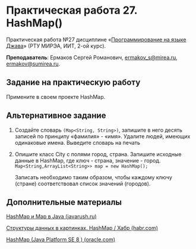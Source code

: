 # Практическая работа 27. HashMap()
Практическая работа №27 дисциплине «[Программирование на языке Джава](https://online-edu.mirea.ru/course/view.php?id=4053)» (РТУ МИРЭА, ИИТ, 2-ой курс).

**Преподаватель**: Ермаков Сергей Романович, ermakov_s@mirea.ru, ermakov@sumirea.ru.

## Задание на практическую работу

Примените в своем проекте HashMap.

## Альтернативное задание

1. Создайте словарь `(Map<String, String>)`, запишите в него десять записей по принципу «фамилия» - «имя». Удалите людей, имеющих одинаковые имена. Выведите словарь на печать

2. Опишите класс City с полями город, страна. Запишите исходные данные в HashMap, где ключ - страна, значение - город.
    `Map<String,ArrayList<String>> map = new HashMap();`

   Записать необходимо таким образом, чтобы каждому ключу (стране) соответствовал список значений (городов).

## Дополнительные материалы

[HashMap и Map в Java (javarush.ru)](https://javarush.ru/groups/posts/1940-klass-hashmap-)

[Структуры данных в картинках. HashMap / Хабр (habr.com)](https://habr.com/ru/post/128017/)

[HashMap (Java Platform SE 8 ) (oracle.com)](https://docs.oracle.com/javase/8/docs/api/java/util/HashMap.html)

